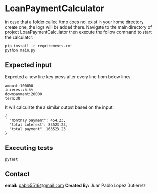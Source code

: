 
# LoanPaymentCalculator
in case that a folder called /tmp does not exist in your home directory create one, the logs will be added there. 
Navigate to the main directory of project LoanPaymentCalculator then execute the follow command to start the calculator:
```shell
pip install -r requirements.txt
python main.py
```
## Expected input
Expected a new line key press after every line from below lines.
```shell
amount:100000
interest:5.5%
downpayment:20000
term:30
```
It will calculate the a similar output based on the input:
```shell
{
  "monthly payment": 454.23,
  "total interest": 83523.23,
  "total payment": 163523.23
}

```
## Executing tests
```shell
pytest
```
## Contact
**email:** pablo5516@gmail.com
**Created By:** Juan Pablo Lopez Gutierrez
